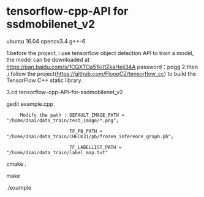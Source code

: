 # tensorflow-cpp-API for ssdmobilenet_v2

ubuntu 16.04  opencv3.4  g++-6

1.before the project, i use tensorflow object detection API to train a model, the model can be downloaded at
https://pan.baidu.com/s/1CQXTOa51kIl1ZkaHeji34A password：pdgg
2.then ,i follow the project(https://github.com/FloopCZ/tensorflow_cc) to  build the TensorFlow C++ static library.

3.cd tensorflow-cpp-API-for-ssdmobilenet_v2 

  gedit example.cpp
  
         Modify the path : DEFAULT_IMAGE_PATH = "/home/dsai/data_train/test_image/*.png";
         
                           TF_PB_PATH = "/home/dsai/data_train/CHECK31/pb/frozen_inference_graph.pb";
                           
                           TF_LABELLIST_PATH = "/home/dsai/data_train/label_map.txt"
                           
  cmake .
  
  make
  
  ./example
  
                           
